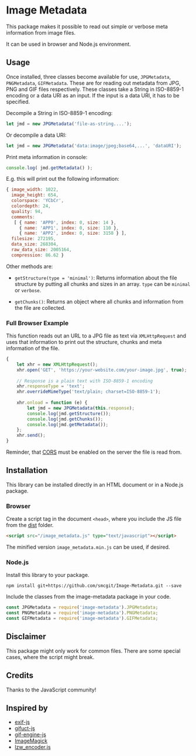 # Image Metadata

This package makes it possible to read out simple or verbose meta information from image files.

It can be used in browser and Node.js environment.

## Usage

Once installed, three classes become available for use, `JPGMetadata`, `PNGMetadata`, `GIFMetadata`. These are for reading out metadata from JPG, PNG and GIF files respectively. These classes take a String in ISO-8859-1 encoding or a data URI as an input. If the input is a data URI, it has to be specified.

Decompile a String in ISO-8859-1 encoding:

```javascript
let jmd = new JPGMetadata('file-as-string....');
```

Or decompile a data URI:

```javascript
let jmd = new JPGMetadata('data:image/jpeg;base64,...', 'dataURI');
```

Print meta information in console:

```javascript
console.log( jmd.getMetadata() );
```

E.g. this will print out the following information:

```javascript
{ image_width: 1022,
  image_height: 654,
  colorspace: 'YCbCr',
  colordepth: 24,
  quality: 94,
  comments: 
   [ { name: 'APP0', index: 0, size: 14 },
     { name: 'APP1', index: 0, size: 110 },
     { name: 'APP2', index: 0, size: 3158 } ],
  filesize: 272195,
  data_size: 268304,
  raw_data_size: 2005164,
  compression: 86.62 }
```

Other methods are:

* `getStructure(type = 'minimal')`: Returns information about the file structure by putting all chunks and sizes in an array. `type` can be `minimal` or `verbose`.

* `getChunks()`: Returns an object where all chunks and information from the file are collected.

### Full Browser Example

This function reads out an URL to a JPG file as text via `XMLHttpRequest` and uses that information to print out the structure, chunks and meta information of the file.

```javascript
{
	let xhr = new XMLHttpRequest();
	xhr.open('GET', 'https://your-website.com/your-image.jpg', true);
	
	// Response is a plain text with ISO-8859-1 encoding
	xhr.responseType = 'text';
	xhr.overrideMimeType('text/plain; charset=ISO-8859-1');
	
	xhr.onload = function (e) {
		let jmd = new JPGMetadata(this.response);
		console.log(jmd.getStructure());
		console.log(jmd.getChunks());
		console.log(jmd.getMetadata());
	};
	xhr.send();
}
```

Reminder, that [CORS](https://en.wikipedia.org/wiki/Cross-origin_resource_sharing) must be enabled on the server the file is read from.

## Installation

This library can be installed directly in an HTML document or in a Node.js package.

### Browser

Create a script tag in the document `<head>`, where you include the JS file from the [dist](https://github.com/smcgit/Image-Metadata/tree/master/dist) folder.

```html
<script src="/image_metadata.js" type="text/javascript"></script>
```

The minified version `image_metadata.min.js` can be used, if desired.

### Node.js

Install this library to your package.

```
npm install git+https://github.com/smcgit/Image-Metadata.git --save
```

Include the classes from the image-metadata package in your code.

```javascript
const JPGMetadata = require('image-metadata').JPGMetadata;
const PNGMetadata = require('image-metadata').PNGMetadata;
const GIFMetadata = require('image-metadata').GIFMetadata;
```

## Disclaimer

This package might only work for common files. There are some special cases, where the script might break.

## Credits

Thanks to the JavaScript community!

## Inspired by

* [exif-js](https://github.com/exif-js/exif-js)
* [gifuct-js](https://github.com/matt-way/gifuct-js)
* [gif-engine-js](https://github.com/friendlyanon/gif-engine-js)
* [ImageMagick](https://github.com/ImageMagick/ImageMagick)
* [lzw_encoder.js](https://gist.github.com/revolunet/843889#file-lzw_encoder-js)

